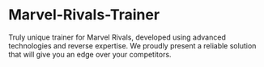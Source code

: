 # Marvel-Rivals-Trainer
  Truly unique trainer for Marvel Rivals, developed using advanced technologies and reverse expertise. We proudly present a reliable solution that will give you an edge over your competitors.
